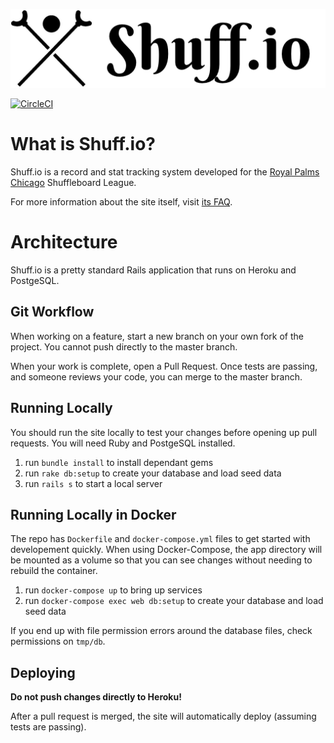 ![Shuff.io](app/assets/images/shuffio-logo-128px.png)

[![CircleCI](https://circleci.com/gh/recrec-io/shuffio.svg?style=svg)](https://circleci.com/gh/recrec-io/shuffio)

# What is Shuff.io?
Shuff.io is a record and stat tracking system developed for the [Royal Palms Chicago](https://www.royalpalmschicago.com/) Shuffleboard League.

For more information about the site itself, visit [its FAQ](https://royalpalms.shuff.io/faq).

# Architecture
Shuff.io is a pretty standard Rails application that runs on Heroku and PostgeSQL.

## Git Workflow
When working on a feature, start a new branch on your own fork of the project. You cannot push directly to the master branch.

When your work is complete, open a Pull Request. Once tests are passing, and someone reviews your code, you can merge to the master branch.

## Running Locally
You should run the site locally to test your changes before opening up pull requests. You will need Ruby and PostgeSQL installed.

1. run `bundle install` to install dependant gems
1. run `rake db:setup` to create your database and load seed data
1. run `rails s` to start a local server

## Running Locally in Docker
The repo has `Dockerfile` and `docker-compose.yml` files to get started with developement quickly. When using Docker-Compose, the app directory will be mounted as a volume so that you can see changes without needing to rebuild the container.

1. run `docker-compose up` to bring up services
1. run `docker-compose exec web db:setup` to create your database and load seed data

If you end up with file permission errors around the database files, check permissions on `tmp/db`.

## Deploying
**Do not push changes directly to Heroku!**

After a pull request is merged, the site will automatically deploy (assuming tests are passing).
